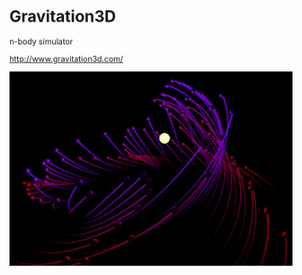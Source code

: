# Gravitation3D
n-body simulator

http://www.gravitation3d.com/

![alt text](https://github.com/roice3/Gravitation3D/blob/master/images/star.jpg)
